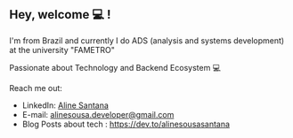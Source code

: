 ## Hey, welcome 💻 !  

I'm from Brazil and currently I do ADS (analysis and systems development) at the university "FAMETRO"
<p>Passionate about Technology and Backend Ecosystem 💻</p>


Reach me out:
* LinkedIn: [Aline Santana](https://www.linkedin.com/in/aline-sousa-santana-131535256/)
* E-mail: alinesousa.developer@gmail.com
* Blog Posts about tech : https://dev.to/alinesousasantana
